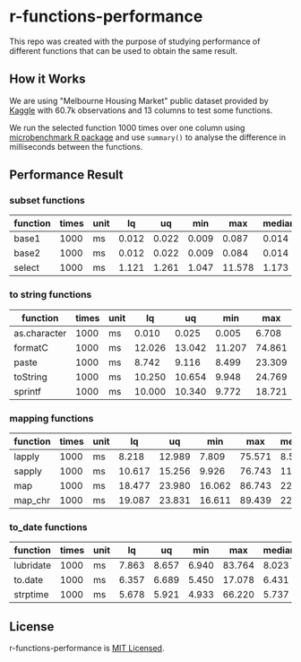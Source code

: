 # r-functions-performance

This repo was created with the purpose of studying performance of different functions that can be used to obtain the same result.

## How it Works

We are using "Melbourne Housing Market" public dataset provided by [Kaggle](https://www.kaggle.com/anthonypino/melbourne-housing-market) with 60.7k observations and 13 columns to test some functions.

We run the selected function 1000 times over one column using [microbenchmark R package](https://github.com/joshuaulrich/microbenchmark/) and use `summary()` to analyse the difference in milliseconds between the functions.

## Performance Result

### subset functions

function | times | unit | lq | uq | min | max | median | avg
--- | --- | --- | --- | --- | --- | --- | --- | ---
base1 | 1000 | ms | 0.012 | 0.022 | 0.009 |  0.087 | 0.014 | 0.017
base2 | 1000 | ms | 0.012 | 0.022 | 0.009 |  0.084 | 0.014 | 0.017
select | 1000 | ms | 1.121 | 1.261 | 1.047 | 11.578 | 1.173 | 1.399
### to string functions

function | times | unit | lq | uq | min | max | median | avg
--- | --- | --- | --- | --- | --- | --- | --- | ---
as.character | 1000 | ms |  0.010 |  0.025 |  0.005 |  6.708 |  0.015 |  0.026
formatC | 1000 | ms | 12.026 | 13.042 | 11.207 | 74.861 | 12.367 | 13.078
paste | 1000 | ms |  8.742 |  9.116 |  8.499 | 23.309 |  8.858 |  9.107
toString | 1000 | ms | 10.250 | 10.654 |  9.948 | 24.769 | 10.421 | 10.655
sprintf | 1000 | ms | 10.000 | 10.340 |  9.772 | 18.721 | 10.117 | 10.360
### mapping functions

function | times | unit | lq | uq | min | max | median | avg
--- | --- | --- | --- | --- | --- | --- | --- | ---
lapply | 1000 | ms |  8.218 | 12.989 |  7.809 | 75.571 |  8.597 | 10.380
sapply | 1000 | ms | 10.617 | 15.256 |  9.926 | 76.743 | 11.218 | 12.902
map | 1000 | ms | 18.477 | 23.980 | 16.062 | 86.743 | 22.677 | 22.671
map_chr | 1000 | ms | 19.087 | 23.831 | 16.611 | 89.439 | 22.746 | 22.599
### to_date functions

function | times | unit | lq | uq | min | max | median | avg
--- | --- | --- | --- | --- | --- | --- | --- | ---
lubridate | 1000 | ms | 7.863 | 8.657 | 6.940 | 83.764 | 8.023 | 9.430
to.date | 1000 | ms | 6.357 | 6.689 | 5.450 | 17.078 | 6.431 | 7.061
strptime | 1000 | ms | 5.678 | 5.921 | 4.933 | 66.220 | 5.737 | 6.280

## License

r-functions-performance is [MIT Licensed](LICENSE).
